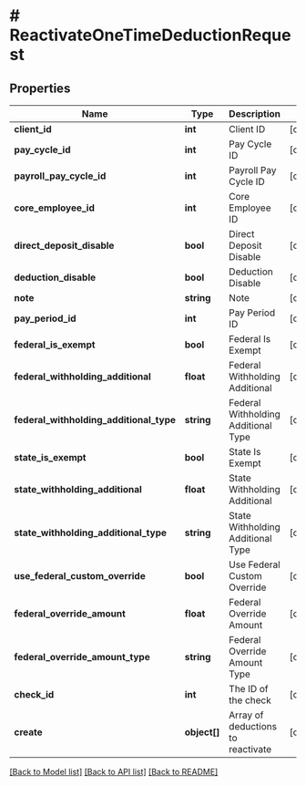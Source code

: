 # # ReactivateOneTimeDeductionRequest

## Properties

Name | Type | Description | Notes
------------ | ------------- | ------------- | -------------
**client_id** | **int** | Client ID | [optional]
**pay_cycle_id** | **int** | Pay Cycle ID | [optional]
**payroll_pay_cycle_id** | **int** | Payroll Pay Cycle ID | [optional]
**core_employee_id** | **int** | Core Employee ID | [optional]
**direct_deposit_disable** | **bool** | Direct Deposit Disable | [optional]
**deduction_disable** | **bool** | Deduction Disable | [optional]
**note** | **string** | Note | [optional]
**pay_period_id** | **int** | Pay Period ID | [optional]
**federal_is_exempt** | **bool** | Federal Is Exempt | [optional]
**federal_withholding_additional** | **float** | Federal Withholding Additional | [optional]
**federal_withholding_additional_type** | **string** | Federal Withholding Additional Type | [optional]
**state_is_exempt** | **bool** | State Is Exempt | [optional]
**state_withholding_additional** | **float** | State Withholding Additional | [optional]
**state_withholding_additional_type** | **string** | State Withholding Additional Type | [optional]
**use_federal_custom_override** | **bool** | Use Federal Custom Override | [optional]
**federal_override_amount** | **float** | Federal Override Amount | [optional]
**federal_override_amount_type** | **string** | Federal Override Amount Type | [optional]
**check_id** | **int** | The ID of the check | [optional]
**create** | **object[]** | Array of deductions to reactivate | [optional]

[[Back to Model list]](../../README.md#models) [[Back to API list]](../../README.md#endpoints) [[Back to README]](../../README.md)
